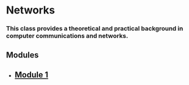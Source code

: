 # Networks
### This class provides a theoretical and practical background in computer communications and networks. 

## Modules
- ## [Module 1](./module1.md)
